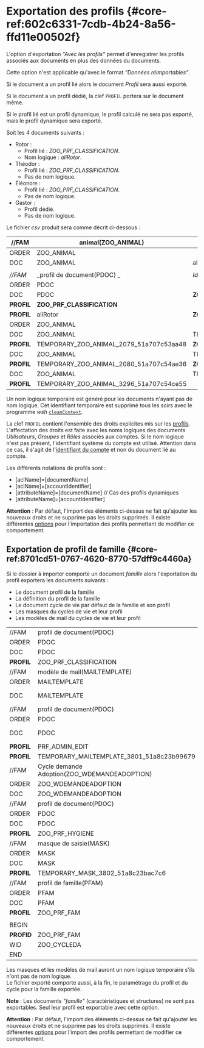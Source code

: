 # Exportation des profils  {#core-ref:602c6331-7cdb-4b24-8a56-ffd11e00502f}

L'option d'exportation _"Avec les profils"_ permet d'enregistrer les profils
associés aux documents en plus des données du documents.

Cette option n'est applicable qu'avec le format _"Données réimportables"_.

Si le document a un profil lié alors le document _Profil_ sera aussi exporté.

Si le document a un profil dédié, la clef `PROFIL` portera sur le document même.

Si le profil lié est un profil dynamique, le profil calculé ne sera pas exporté,
mais le profil dynamique sera exporté.

Soit les 4 documents suivants :

*   Rotor :
    *   Profil lié : _ZOO_PRF_CLASSIFICATION_.
    *   Nom logique : _aliRotor_.
*   Théodor :
    *   Profil lié : _ZOO_PRF_CLASSIFICATION_.
    *   Pas de nom logique.
*   Éléonore :
    *   Profil lié : _ZOO_PRF_CLASSIFICATION_.
    *   Pas de nom logique.
*   Gastor :
    *   Profil dédié.
    *   Pas de nom logique.

Le fichier _csv_ produit sera comme décrit ci-dessous :

|   //FAM    |            animal(ZOO_ANIMAL)           |               Identifiant               |  Dossier  |        nom         |       espèce       |       classe       |             |
| ---------- | --------------------------------------- | --------------------------------------- | --------- | ------------------ | ------------------ | ------------------ | ----------- |
| ORDER      | ZOO_ANIMAL                              |                                         |           | an_nom             | an_espece          | an_classe          |             |
| DOC        | ZOO_ANIMAL                              | aliRotor                                |           | Rotor              | ZOO_ESP_ALLI       | Reptilia           |             |
|            |                                         |                                         |           |                    |                    |                    |             |
| _//FAM_    | _profil de document(PDOC) _             | _Identifiant_                           | _Dossier_ | _titre_            | _description _     | _family id_        | _famille_   |
| ORDER      | PDOC                                    |                                         |           | ba_title           | prf_desc           | dpdoc_famid        | dpdoc_fam   |
| DOC        | PDOC                                    | __ZOO_PRF_CLASSIFICATION__              |           | Classification     |                    |                    |             |
| __PROFIL__ | __ZOO_PRF_CLASSIFICATION__              |                                         |           | view=ZOO_ROLE_VETO | edit=ZOO_ROLE_VETO | view=ZOO_ROLE_SURV | view=GADMIN |
| __PROFIL__ | aliRotor                                | __ZOO_PRF_CLASSIFICATION__              |           |                    |                    |                    |             |
| ORDER      | ZOO_ANIMAL                              |                                         |           | an_nom             | an_espece          | an_classe          |             |
| DOC        | ZOO_ANIMAL                              | TEMPORARY_ZOO_ANIMAL_2079_51a707c53aa48 |           | Théodor            | ZOO_ESP_ALLI       | Reptilia           |             |
| __PROFIL__ | TEMPORARY_ZOO_ANIMAL_2079_51a707c53aa48 | __ZOO_PRF_CLASSIFICATION__              |           |                    |                    |                    |             |
| DOC        | ZOO_ANIMAL                              | TEMPORARY_ZOO_ANIMAL_2080_51a707c54ae36 |           | Éléonore           | ZOO_ESP_ALLI       | Reptilia           |             |
| __PROFIL__ | TEMPORARY_ZOO_ANIMAL_2080_51a707c54ae36 | __ZOO_PRF_CLASSIFICATION__              |           |                    |                    |                    |             |
| DOC        | ZOO_ANIMAL                              | TEMPORARY_ZOO_ANIMAL_3296_51a707c54ce55 |           | Gastor             | ZOO_ESP_ALLI       | Reptilia           |             |
| __PROFIL__ | TEMPORARY_ZOO_ANIMAL_3296_51a707c54ce55 |                                         |           | view=ZOO_ROLE_SURV | view=ZOO_ROLE_VETO | edit=ZOO_ROLE_VETO |             |

Un nom logique temporaire est généré pour les documents n'ayant pas de nom
logique. Cet identifiant temporaire est supprimé tous les soirs avec le
programme _wsh_ [`cleanContext`][cleancontext].

La clef `PROFIL` contient l'ensemble des droits explicites mis sur les
[profils][profilage]. L'affectation des droits est faite avec les noms logiques
des documents _Utilisateurs_,  _Groupes_ et _Rôles_ associés aux comptes. Si le
nom logique n'est pas présent, l'identifiant système du compte est utilisé.
Attention dans ce cas, il s'agit de l'[identifiant du compte][userid] et non du
document lié au compte.

Les différents notations de profils sont :

*   [aclName]=[documentName]
*   [aclName]=[accountIdentifier]
*   [attributeName]=[documentName] // Cas des profils dynamiques
*   [attributeName]=[accountIdentifier]

**Attention** : Par défaut, l'import des éléments ci-dessus ne fait qu'ajouter
les nouveaux droits et ne supprime pas les droits supprimés. Il existe
différentes [options][options_profil_import] pour l'importation des profils
permettant de  modifier ce comportement.

## Exportation de profil de famille {#core-ref:8701cd51-0767-4620-8770-57dff9c4460a}

Si le dossier à importer comporte un document _famille_ alors l'exportation du
profil exportera les documents suivants :

*   Le document profil de la famille 
*   La définition du profil de la famille
*   Le document cycle de vie par défaut de la famille et son profil
*   Les masques du cycles de vie et leur profil
*   Les modèles de mail du cycles de vie et leur profil

|            |                                              |                                           |         |                   |                                      |
| ---------- | -------------------------------------------- | ----------------------------------------- | ------- | ----------------- | ------------------------------------ |
| //FAM      | profil de document(PDOC)                     | Identifiant                               | Dossier | titre             | description                          |
| ORDER      | PDOC                                         |                                           |         | ba_title          | prf_desc                             |
| DOC        | PDOC                                         | ZOO_PRF_CLASSIFICATION                    |         | Classification    |                                      |
| __PROFIL__ | ZOO_PRF_CLASSIFICATION                       |                                           |         | view=GADMIN       | viewacl=GADMIN                       |
| //FAM      | modèle de mail(MAILTEMPLATE)                 | Identifiant                               | Dossier | Titre             | Famille                              |
| ORDER      | MAILTEMPLATE                                 |                                           |         | tmail_title       | tmail_family                         |
| DOC        | MAILTEMPLATE                                 | TEMPORARY_MAILTEMPLATE_3801_51a8c23b99679 |         | Couriel rédacteur | ZOO_DEMANDEADOPTION                  |
| //FAM      | profil de document(PDOC)                     | Identifiant                               | Dossier | titre             | description                          |
| ORDER      | PDOC                                         |                                           |         | ba_title          | prf_desc                             |
| DOC        | PDOC                                         | PRF_ADMIN_EDIT                            |         | Administration    | lecture seule sauf pour groupe admin |
| __PROFIL__ | PRF_ADMIN_EDIT                               |                                           |         | view=GDEFAULT     | edit=GADMIN                          |
| __PROFIL__ | TEMPORARY_MAILTEMPLATE_3801_51a8c23b99679    | PRF_ADMIN_EDIT                            |         |                   |                                      |
| //FAM      | Cycle demande Adoption(ZOO_WDEMANDEADOPTION) | Identifiant                               | Dossier | titre             | description                          |
| ORDER      | ZOO_WDEMANDEADOPTION                         |                                           |         | ba_title          | wf_desc                              |
| DOC        | ZOO_WDEMANDEADOPTION                         | ZOO_CYCLEDA                               |         | Défaut            |                                      |
| //FAM      | profil de document(PDOC)                     | Identifiant                               | Dossier | titre             | description                          |
| ORDER      | PDOC                                         |                                           |         | ba_title          | prf_desc                             |
| DOC        | PDOC                                         | ZOO_PRF_HYGIENE                           |         | Hygiène           |                                      |
| __PROFIL__ | ZOO_PRF_HYGIENE                              |                                           |         | view=GADMIN       | viewacl=GADMIN                       |
| //FAM      | masque de saisie(MASK)                       | Identifiant                               | Dossier | titre             | Famille                              |
| ORDER      | MASK                                         |                                           |         | ba_title          | msk_famid                            |
| DOC        | MASK                                         | TEMPORARY_MASK_3802_51a8c23bac7c6         |         | Initialisé        | ZOO_DEMANDEADOPTION                  |
| __PROFIL__ | TEMPORARY_MASK_3802_51a8c23bac7c6            | PRF_ADMIN_EDIT                            |         |                   |                                      |
| //FAM      | profil de famille(PFAM)                      | Identifiant                               | Dossier | titre             | description                          |
| ORDER      | PFAM                                         |                                           |         | ba_title          | prf_desc                             |
| DOC        | PFAM                                         | ZOO_PRF_FAM                               |         | Profil Zoo        | Pour les familles du zoo             |
| __PROFIL__ | ZOO_PRF_FAM                                  |                                           |         | edit=GADMIN       | viewacl=GADMIN                       |
|            |                                              |                                           |         |                   |                                      |
| BEGIN      |                                              |                                           |         |                   | ZOO_DEMANDEADOPTION                  |
| __PROFID__ | ZOO_PRF_FAM                                  |                                           |         |                   |                                      |
| WID        | ZOO_CYCLEDA                                  |                                           |         |                   |                                      |
| END        |                                              |                                           |         |                   |                                      |

Les masques et les modèles de mail auront un nom logique temporaire s'ils n'ont
pas de nom logique.  
Le fichier exporté comporte aussi, à la fin, le paramétrage du profil et du
cycle pour la famille exportée.

**Note** : Les documents _"famille"_ (caractéristiques et structures) ne sont
 pas exportables. Seul leur profil est exportable avec cette option.

**Attention** : Par défaut, l'import des éléments ci-dessus ne fait qu'ajouter les nouveaux droits et ne supprime
pas les droits supprimés. Il existe différentes [options][options_profil_import] pour l'import des profils permettant de
 modifier ce comportement.

<!-- links -->
[profilage]: #core-ref:ce576351-dbe6-45d1-8097-f9573502b651
[options_profil_import]: #core-ref:2ec1ae6f-4b2a-4bc2-a100-4e5873538bb5
[cleancontext]:  #core-ref:100b123b-da1a-45b4-848b-0622f3e09a40
[userid]:        #core-ref:4842d6c2-f88d-41d9-aa30-04437ffdb67e